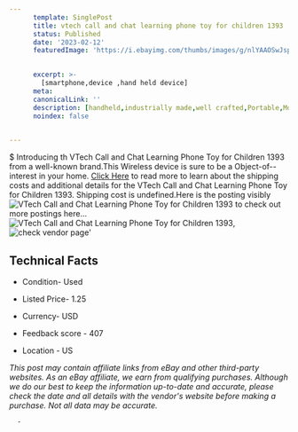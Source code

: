 ```yaml
---
      template: SinglePost
      title: vtech call and chat learning phone toy for children 1393
      status: Published
      date: '2023-02-12'
      featuredImage: 'https://i.ebayimg.com/thumbs/images/g/nlYAAOSwJspijTZ8/s-l225.jpg'
       

      excerpt: >-
        [smartphone,device ,hand held device]
      meta:
      canonicalLink: ''
      description: [handheld,industrially made,well crafted,Portable,Mobile,Compact,Convenient,Lightweight,Maneuverable,Man-portable,Miniature,Carriable,Hand-held,Light,Holdable,Transportable,Mobile device,Pocket-sized,On-the-go,Wireless,Cordless,Compact size,Convenient size, smartphone,device ,hand held device]
      noindex: false
      

---
```

$
      Introducing th VTech Call and Chat Learning Phone Toy for Children 1393 from a well-known brand.This Wireless device  is sure to be a Object-of--interest in your home. [Click Here](https://www.ebay.com/itm/165498815880?hash=item26887f8588%3Ag%3AnlYAAOSwJspijTZ8&mkevt=1&mkcid=1&mkrid=711-53200-19255-0&campid=%253CePNCampaignId%253E&customid=%253CreferenceId%253E&toolid=10049) to read more to learn about the shipping costs and additional details for the VTech Call and Chat Learning Phone Toy for Children 1393. Shipping cost is undefined.Here is the posting visibly ![VTech Call and Chat Learning Phone Toy for Children 1393](https://i.ebayimg.com/thumbs/images/g/nlYAAOSwJspijTZ8/s-l225.jpg) to check out more postings here... ![VTech Call and Chat Learning Phone Toy for Children 1393](https://i.ebayimg.com/images/g/nlYAAOSwJspijTZ8/s-l1600.jpg), ![check vendor page](https://origin-galleryplus.ebayimg.com/ws/web/165498815880_2_0_1/225x225.jpg,https://origin-galleryplus.ebayimg.com/ws/web/165498815880_3_0_1/225x225.jpg,https://origin-galleryplus.ebayimg.com/ws/web/165498815880_4_0_1/225x225.jpg,https://origin-galleryplus.ebayimg.com/ws/web/165498815880_5_0_1/225x225.jpg,https://origin-galleryplus.ebayimg.com/ws/web/165498815880_6_0_1/225x225.jpg)'

      

 ## Technical Facts 



     
      

 - Condition- Used 


      

 - Listed Price- 1.25 


      

 - Currency- USD 


      

 - Feedback score - 407 


      

 - Location - US 


      
      

 *_This post may contain affiliate links from eBay and other third-party websites. As an eBay affiliate, we earn from qualifying purchases. Although we do our best to keep the information up-to-date and accurate, please check the date and all details with the vendor's website before making a purchase. Not all data may be accurate._*




      -

